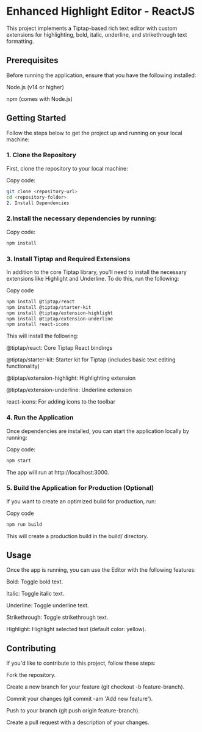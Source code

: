 # Enhanced Highlight Editor - ReactJS

This project implements a Tiptap-based rich text editor with custom extensions for highlighting, bold, italic, underline, and strikethrough text formatting.

## Prerequisites
Before running the application, ensure that you have the following installed:

Node.js (v14 or higher)

npm (comes with Node.js)

## **Getting Started**
Follow the steps below to get the project up and running on your local machine:

### 1. Clone the Repository
First, clone the repository to your local machine:

Copy code:
```bash
git clone <repository-url>
cd <repository-folder>
2. Install Dependencies
```
### 2.Install the necessary dependencies by running:

Copy code:
```bash
npm install
```
### 3. Install Tiptap and Required Extensions
In addition to the core Tiptap library, you'll need to install the necessary extensions like Highlight and Underline. To do this, run the following:

Copy code
```bash
npm install @tiptap/react 
npm install @tiptap/starter-kit 
npm install @tiptap/extension-highlight 
npm install @tiptap/extension-underline 
npm install react-icons
```
This will install the following:

@tiptap/react: Core Tiptap React bindings

@tiptap/starter-kit: Starter kit for Tiptap (includes basic text editing functionality)

@tiptap/extension-highlight: Highlighting extension

@tiptap/extension-underline: Underline extension

react-icons: For adding icons to the toolbar

### 4. Run the Application
Once dependencies are installed, you can start the application locally by running:

Copy code:
```bash
npm start
```
The app will run at http://localhost:3000.

### 5. Build the Application for Production (Optional)

If you want to create an optimized build for production, run:

Copy code
```bash
npm run build
```
This will create a production build in the build/ directory.

## Usage
Once the app is running, you can use the Editor with the following features:

Bold: Toggle bold text.

Italic: Toggle italic text.

Underline: Toggle underline text.

Strikethrough: Toggle strikethrough text.

Highlight: Highlight selected text (default color: yellow).

## Contributing
If you'd like to contribute to this project, follow these steps:

Fork the repository.

Create a new branch for your feature (git checkout -b feature-branch).

Commit your changes (git commit -am 'Add new feature').

Push to your branch (git push origin feature-branch).

Create a pull request with a description of your changes.


